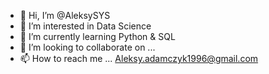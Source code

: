 - 👋 Hi, I’m @AleksySYS
- 👀 I’m interested in Data Science
- 🌱 I’m currently learning Python & SQL
- 💞️ I’m looking to collaborate on ...
- 📫 How to reach me ... Aleksy.adamczyk1996@gmail.com

<!---
AleksySYS/AleksySYS is a ✨ special ✨ repository because its `README.md` (this file) appears on your GitHub profile.
You can click the Preview link to take a look at your changes.
--->
